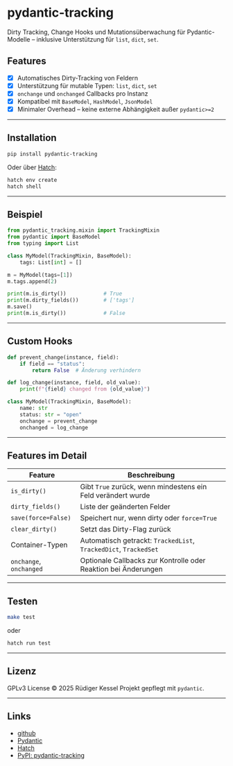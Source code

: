 # pydantic-tracking

Dirty Tracking, Change Hooks und Mutationsüberwachung für Pydantic-Modelle – inklusive Unterstützung für `list`, `dict`, `set`.

## Features

* [x] Automatisches Dirty-Tracking von Feldern
* [x] Unterstützung für mutable Typen: `list`, `dict`, `set`
* [x] `onchange` und `onchanged` Callbacks pro Instanz
* [x] Kompatibel mit `BaseModel`, `HashModel`, `JsonModel`
* [x] Minimaler Overhead – keine externe Abhängigkeit außer `pydantic>=2`

---

## Installation

```bash
pip install pydantic-tracking
```

Oder über [Hatch](https://hatch.pypa.io):

```bash
hatch env create
hatch shell
```

---

## Beispiel

```python
from pydantic_tracking.mixin import TrackingMixin
from pydantic import BaseModel
from typing import List

class MyModel(TrackingMixin, BaseModel):
    tags: List[int] = []

m = MyModel(tags=[1])
m.tags.append(2)

print(m.is_dirty())            # True
print(m.dirty_fields())        # ['tags']
m.save()
print(m.is_dirty())            # False
```

---

## Custom Hooks

```python
def prevent_change(instance, field):
    if field == "status":
        return False  # Änderung verhindern

def log_change(instance, field, old_value):
    print(f"{field} changed from {old_value}")

class MyModel(TrackingMixin, BaseModel):
    name: str
    status: str = "open"
    onchange = prevent_change
    onchanged = log_change
```

---

## Features im Detail

| Feature                 | Beschreibung                                                     |
| ----------------------- | ---------------------------------------------------------------- |
| `is_dirty()`            | Gibt `True` zurück, wenn mindestens ein Feld verändert wurde     |
| `dirty_fields()`        | Liste der geänderten Felder                                      |
| `save(force=False)`     | Speichert nur, wenn dirty oder `force=True`                      |
| `clear_dirty()`         | Setzt das Dirty-Flag zurück                                      |
| Container-Typen         | Automatisch getrackt: `TrackedList`, `TrackedDict`, `TrackedSet` |
| `onchange`, `onchanged` | Optionale Callbacks zur Kontrolle oder Reaktion bei Änderungen   |

---

## Testen

```bash
make test
```

oder

```bash
hatch run test
```

---

## Lizenz

GPLv3 License © 2025 Rüdiger Kessel
Projekt gepflegt mit `pydantic`.

---

## Links

* [github](https://github.com/hfr/PydanticTracking)
* [Pydantic](https://docs.pydantic.dev/)
* [Hatch](https://hatch.pypa.io/)
* [PyPI: pydantic-tracking](https://pypi.org/project/pydantic-tracking/)
